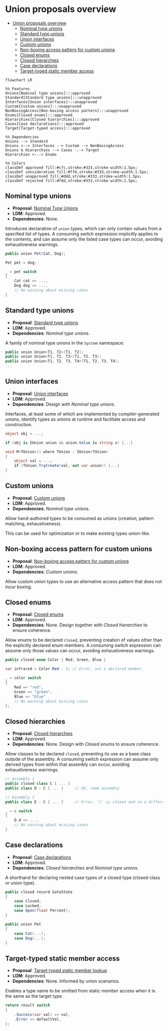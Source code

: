 # Union proposals overview

- [Union proposals overview](#union-proposals-overview)
  - [Nominal type unions](#nominal-type-unions)
  - [Standard type unions](#standard-type-unions)
  - [Union interfaces](#union-interfaces)
  - [Custom unions](#custom-unions)
  - [Non-boxing access pattern for custom unions](#non-boxing-access-pattern-for-custom-unions)
  - [Closed enums](#closed-enums)
  - [Closed hierarchies](#closed-hierarchies)
  - [Case declarations](#case-declarations)
  - [Target-typed static member access](#target-typed-static-member-access)

``` mermaid
flowchart LR

%% Features
Unions[Nominal type unions]:::approved
Standard[Standard type unions]:::unapproved
Interfaces[Union interfaces]:::unapproved
Custom[Custom unions]:::unapproved
NonBoxingAccess[Non-boxing access pattern]:::unapproved
Enums[Closed enums]:::approved
Hierarchies[Closed hierarchies]:::approved
Cases[Case declarations]:::approved
Target[Target-typed access]:::approved

%% Dependencies
Unions --> Standard
Unions <--> Interfaces --> Custom --> NonBoxingAccess
Unions & Hierarchies --> Cases -.-> Target
Hierarchies <-.-> Enums

%% Colors
classDef approved fill:#cfc,stroke:#333,stroke-width:1.5px;
classDef consideration fill:#ffd,stroke:#333,stroke-width:1.5px;
classDef unapproved fill:#ddd,stroke:#333,stroke-width:1.5px;
classDef rejected fill:#fdd,stroke:#333,stroke-width:1.5px;
```

## Nominal type unions

- **Proposal**: [Nominal Type Unions](https://github.com/dotnet/csharplang/blob/main/proposals/nominal-type-unions.md)
- **LDM**: Approved. 
- **Dependencies**: None.

Introduces declaration of `union` types, which can only contain values from a specified list of types. A consuming switch expression implicitly applies to the contents, and can assume only the listed case types can occur, avoiding exhaustiveness warnings.


```csharp
public union Pet(Cat, Dog);

Pet pet = dog;

_ = pet switch
{
    Cat cat => ...,
    Dog dog => ...,
    // No warning about missing cases
}
```

## Standard type unions

- **Proposal**: [Standard type unions](https://github.com/dotnet/csharplang/blob/main/proposals/standard-unions.md)
- **LDM**: Approved. 
- **Dependencies**:  *Nominal type unions*. 

A family of nominal type unions in the `System` namespace:

```csharp
public union Union<T1, T2>(T1, T2);
public union Union<T1, T2, T3>(T1, T2, T3);
public union Union<T1, T2, T3, T4>(T1, T2, T3, T4);
...
```

## Union interfaces

- **Proposal**: [Union interfaces](https://github.com/dotnet/csharplang/blob/main/proposals/union-interfaces.md)
- **LDM**: Approved. 
- **Dependencies**: Design with *Nominal type unions*.

Interfaces, at least some of which are implemented by compiler-generated unions, identify types as unions at runtime and facilitate access and construction.

```csharp
object obj = ...;

if (obj is IUnion union && union.Value is string x) {...}

void M<TUnion>() where TUnion : IUnion<TUnion>
{
    object val = ...;
    if (TUnion.TryCreate(val, out var union)) {...}
}
```

## Custom unions

- **Proposal**: [Custom unions](https://github.com/dotnet/csharplang/blob/main/proposals/custom-unions.md)
- **LDM**: Approved. 
- **Dependencies**: *Nominal type unions*.

Allow hand-authored types to be consumed as unions (creation, pattern matching, exhaustiveness).

This can be used for optimization or to make existing types union-like.

## Non-boxing access pattern for custom unions

- **Proposal**: [Non-boxing access pattern for custom unions](https://github.com/dotnet/csharplang/blob/main/proposals/non-boxing-access-pattern.md)
- **LDM**: Approved. 
- **Dependencies**: *Custom unions*.

Allow custom union types to use an alternative access pattern that does not incur boxing.

## Closed enums

- **Proposal**: [Closed enums](https://github.com/dotnet/csharplang/blob/main/proposals/closed-enums.md)
- **LDM**: Approved. 
- **Dependencies**: None. Design together with *Closed hierarchies* to ensure coherence.

Allow enums to be declared `closed`, preventing creation of values other than the explicitly declared enum members. A consuming switch expression can assume only those values can occur, avoiding exhaustiveness warnings.

```csharp
public closed enum Color { Red, Green, Blue }

var infrared = Color.Red - 1; // Error, not a declared member

_ = color switch
{
    Red => "red",
    Green => "green",
    Blue => "blue"
    // No warning about missing cases
};
```

## Closed hierarchies

- **Proposal**: [Closed hierarchies](https://github.com/dotnet/csharplang/blob/main/proposals/closed-hierarchies.md)
- **LDM**: Approved. 
- **Dependencies**: None. Design with *Closed enums* to ensure coherence.

Allow classes to be declared `closed`, preventing its use as a base class outside of the assembly. A consuming switch expression can assume only derived types from within that assembly can occur, avoiding exhaustiveness warnings.

```csharp
// Assembly 1
public closed class C { ... } 
public class D : C { ... }     // Ok, same assembly

// Assembly 2
public class E : C { ... }     // Error, 'C' is closed and in a different assembly

_ = c switch
{
    D d => ...,
    // No warning about missing cases
}
```

## Case declarations

- **Proposal**: [Case declarations](https://github.com/dotnet/csharplang/blob/main/proposals/case-declarations.md)
- **LDM**: Approved. 
- **Dependencies**:  *Closed hierarchies* and *Nominal type unions*.

A shorthand for declaring nested case types of a closed type (closed class or union type).

```csharp
public closed record GateState
{
    case Closed;
    case Locked;
    case Open(float Percent);
}

public union Pet
{
    case Cat(...);
    case Dog(...);
}
```

## Target-typed static member access

- **Proposal**: [Target-typed static member lookup](https://github.com/dotnet/csharplang/blob/main/proposals/target-typed-static-member-lookup.md)
- **LDM**: Approved. 
- **Dependencies**: None. Informed by union scenarios.

Enables a type name to be omitted from static member access when it is the same as the target type.

``` c#
return result switch
{
    .Success(var val) => val,
    .Error => defaultVal,
};
```

